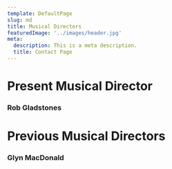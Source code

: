 ```yaml
---
template: DefaultPage
slug: md
title: Musical Directors
featuredImage: '../images/header.jpg'
meta:
  description: This is a meta description.
  title: Contact Page
---
```


<h1>Present Musical Director </h1>

<h3>Rob Gladstones</h3>

<h1>Previous Musical Directors</h1>
<h3>Glyn MacDonald</h3>